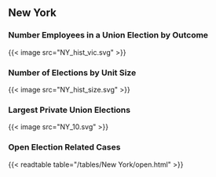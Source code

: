 ##  New York

### Number Employees in a Union Election by Outcome
{{< image src="NY_hist_vic.svg" >}}

### Number of Elections by Unit Size
{{< image src="NY_hist_size.svg" >}}

### Largest Private Union Elections
{{< image src="NY_10.svg" >}}

### Open Election Related Cases
{{< readtable table="/tables/New York/open.html" >}}

